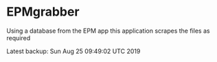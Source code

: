 # EPMgrabber
Using a database from the EPM app this application scrapes the files as required


Latest backup: Sun Aug 25 09:49:02 UTC 2019
